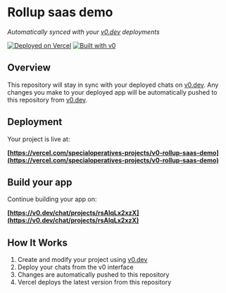 # Rollup saas demo

*Automatically synced with your [v0.dev](https://v0.dev) deployments*

[![Deployed on Vercel](https://img.shields.io/badge/Deployed%20on-Vercel-black?style=for-the-badge&logo=vercel)](https://vercel.com/specialoperatives-projects/v0-rollup-saas-demo)
[![Built with v0](https://img.shields.io/badge/Built%20with-v0.dev-black?style=for-the-badge)](https://v0.dev/chat/projects/rsAlqLx2xzX)

## Overview

This repository will stay in sync with your deployed chats on [v0.dev](https://v0.dev).
Any changes you make to your deployed app will be automatically pushed to this repository from [v0.dev](https://v0.dev).

## Deployment

Your project is live at:

**[https://vercel.com/specialoperatives-projects/v0-rollup-saas-demo](https://vercel.com/specialoperatives-projects/v0-rollup-saas-demo)**

## Build your app

Continue building your app on:

**[https://v0.dev/chat/projects/rsAlqLx2xzX](https://v0.dev/chat/projects/rsAlqLx2xzX)**

## How It Works

1. Create and modify your project using [v0.dev](https://v0.dev)
2. Deploy your chats from the v0 interface
3. Changes are automatically pushed to this repository
4. Vercel deploys the latest version from this repository